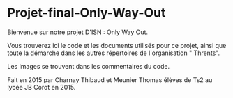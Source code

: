 # Projet-final-Only-Way-Out

Bienvenue sur notre projet D'ISN : Only Way Out.

Vous trouverez ici le code et les documents utilisés pour ce projet, ainsi que toute la
démarche dans les autres répertoires de l'organisation " Thrents".

Les images se trouvent dans les commentaires du code.

Fait en 2015 par Charnay Thibaud et Meunier Thomas élèves de Ts2 au lycée JB Corot en 2015.
